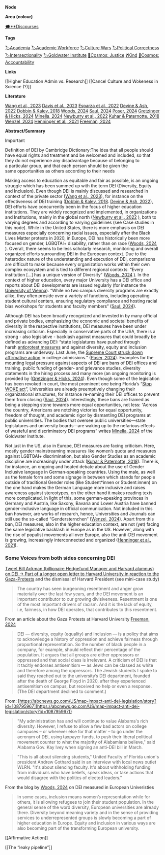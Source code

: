 **Node**

**Area (colour)**

[🗯️**Discourses](https://lean-sphynx-49b.notion.site/Discourses-ab06ed1436054e5b9bf0c0af92149114?pvs=21)

**Tags**

[🏷️Academia](https://lean-sphynx-49b.notion.site/Academia-11bd23c278674ec6843b89f1af801c4d?pvs=21) [🏷️Academic Workforce](https://lean-sphynx-49b.notion.site/Academic-Workforce-14c2434af32e41c190a68c92b02ddf42?pvs=21) [🏷️Culture Wars](https://lean-sphynx-49b.notion.site/Culture-Wars-1bf517d6bcea44c8ae70185aa3cf4425?pvs=21) [🏷️Political Correctness](https://lean-sphynx-49b.notion.site/Political-Correctness-9fe48f68a2f04747bb91821f56b246db?pvs=21) [🏷️Intersectionality](https://lean-sphynx-49b.notion.site/Intersectionality-741e1744f5c5495181f7dd28994011f9?pvs=21) [🏷️Goldwater Institute](https://lean-sphynx-49b.notion.site/Goldwater-Institute-94095b659a954fea9f31450681c05413?pvs=21) [🌌Cosmos: Justice](https://lean-sphynx-49b.notion.site/Cosmos-Justice-e69b4d55d9594bd5be91fcae75164fac?pvs=21) [❓Kind](https://lean-sphynx-49b.notion.site/Kind-11587210186680929d30e9ac15b3534c?pvs=21) [🌌Cosmos: Accountability](https://lean-sphynx-49b.notion.site/Cosmos-Accountability-d4c5602b14234f37b493f1133e177038?pvs=21)

**Links**

[[Higher Education Admin vs. Research]] [[Cancel Culture and Wokeness in Science (?)]]

**Literature**

[Wang et al., 2023](https://lean-sphynx-49b.notion.site/Wang-et-al-2023-fdc31043c8c8489ebcab9797ae5e9353?pvs=21) [Davis et al., 2023](https://lean-sphynx-49b.notion.site/Davis-et-al-2023-9bbf7b2abd914cf79e1fdef8dae2be47?pvs=21) [Esparza et al., 2022](https://lean-sphynx-49b.notion.site/Esparza-et-al-2022-3a9512efd34b426ab5f64b0695e9f89a?pvs=21) [Devine & Ash, 2022](https://lean-sphynx-49b.notion.site/Devine-Ash-2022-cfcecc38c96c44ea934586ba75858a6e?pvs=21) [Dobbin & Kalev, 2018](https://lean-sphynx-49b.notion.site/Dobbin-Kalev-2018-bb99bfc3505145f29796064782d562e6?pvs=21) [Woods, 2024](https://lean-sphynx-49b.notion.site/Woods-2024-38b96287a1cd4079acc415fc6bc68f05?pvs=21) [Saul, 2024](https://lean-sphynx-49b.notion.site/Saul-2024-17331a603cc64b659d2f8689cd0e4df2?pvs=21) [Poser, 2024](https://lean-sphynx-49b.notion.site/Poser-2024-2826cdc5bfc24015b1f81f8598680d6c?pvs=21) [Gretzinger & Hicks, 2024](https://lean-sphynx-49b.notion.site/Gretzinger-Hicks-2024-a0f2623fd8574a609809a03f7253ad2c?pvs=21) [Minella, 2024](https://lean-sphynx-49b.notion.site/Minella-2024-1cf0a4aa47744a3e9e28ad82d537ebc9?pvs=21) [Newburry et al., 2022](https://lean-sphynx-49b.notion.site/Newburry-et-al-2022-8fef95384a4f473f8af78d35b988786c?pvs=21) [Kuhar & Paternotte, 2018](https://lean-sphynx-49b.notion.site/Kuhar-Paternotte-2018-8228afcd43d746cfad8055652fdb147a?pvs=21) [Wenzel, 2024](https://lean-sphynx-49b.notion.site/Wenzel-2024-f62a525fae344d7aa44fd4fbf239aec9?pvs=21) [Henninger et al., 2021](https://lean-sphynx-49b.notion.site/Henninger-et-al-2021-ea30d1961fd347a484ac59da1ad6d478?pvs=21) [Freeman, 2024](https://lean-sphynx-49b.notion.site/Freeman-2024-61eb44dd3a2c49cc849247173474a901?pvs=21)

**Abstract/Summary**

> [!important]  
> Definition of DEI by Cambridge Dictionary:The idea that all people should have equal rights and treatment and be welcomed and included, so that they do not experience any disadvantage because of belonging to a particular group, and that each person should be given the same opportunities as others according to their needs  

Making access to education as equitable and fair as possible, is an ongoing struggle which has been summed up with the term DEI (Diversity, Equity and Inclusion). Even though DEI is mainly discussed and researched in context of the private sector ([Wang et al., 2023](https://lean-sphynx-49b.notion.site/Wang-et-al-2023-fdc31043c8c8489ebcab9797ae5e9353?pvs=21)), for instance on the effectiveness of DEI training ([Dobbin & Kalev, 2018](https://lean-sphynx-49b.notion.site/Dobbin-Kalev-2018-bb99bfc3505145f29796064782d562e6?pvs=21). [Devine & Ash, 2022](https://lean-sphynx-49b.notion.site/Devine-Ash-2022-cfcecc38c96c44ea934586ba75858a6e?pvs=21)), DEI efforts have concurrently been in the focus of higher education institutions. They are widely recognized and implemented, in organizations and Institutions, mainly in the global north ([Newburry et al., 2022](https://lean-sphynx-49b.notion.site/Newburry-et-al-2022-8fef95384a4f473f8af78d35b988786c?pvs=21) ), both to varying degrees and according to varying guidelines (see Case studies in this node). While in the United States, there is more emphasis on DEI measures especially concerning racial issues, especially after the Black Lives Matter protests in 2020, in Europe, DEI has historically been more focused on gender, LGBQTAI+ disability, rather than on race ([Woods, 2024](https://lean-sphynx-49b.notion.site/Woods-2024-38b96287a1cd4079acc415fc6bc68f05?pvs=21) ). Overall, there seems to be less scholarly research, monitoring and overall organized efforts surrounding DEI in the European context. Due to the heterodox nature of the understanding and execution of DEI, comparisons are difficult to make because every organization works within their own complex ecosystem and is tied to different regional contexts: “Every institution […] has a unique version of Diversity” ([Woods, 2024](https://lean-sphynx-49b.notion.site/Woods-2024-38b96287a1cd4079acc415fc6bc68f05?pvs=21) ). In the context of higher education, every major University has a DEI office and reports about DEI developments are issued regularly (for instance the [University of Vienna](https://personalwesen.univie.ac.at/en/culture-equality/overview/)). “While no two campus diversity programs are exactly alike, they often preside over a variety of functions, including operating student cultural centers, ensuring regulatory compliance and hosting racial bias workshops for students and faculty members” ([Saul, 2024](https://lean-sphynx-49b.notion.site/Saul-2024-17331a603cc64b659d2f8689cd0e4df2?pvs=21)).

Although DEI has been broadly recognized and invested in by many official and private bodies, emphasizing the economic and societal benefits of diversity in the respective institutions, DEI measures have been under increasing criticism. Especially in conservative parts of the USA, there is a strong - also legislative - backlash against measures that could broadly be defined as advancing DEI: “state legislatures have pushed through harsh [antiprotest measures](https://www.nytimes.com/2021/04/21/us/politics/republican-anti-protest-laws.html) and against diversity, equity and inclusion programs are underway. Last June, the [Supreme Court struck down affirmative action](https://www.nytimes.com/live/2023/06/29/us/affirmative-action-supreme-court) in college admissions.” ([Poser, 2024](https://lean-sphynx-49b.notion.site/Poser-2024-2826cdc5bfc24015b1f81f8598680d6c?pvs=21)). Examples for the mounting legal pressure against aspects of DEI are bans of DEI offices and training, public funding of gender- and grievance studies, diversity statements in the hiring process and many more (an ongoing monitoring is provided by ([Gretzinger & Hicks, 2024](https://lean-sphynx-49b.notion.site/Gretzinger-Hicks-2024-a0f2623fd8574a609809a03f7253ad2c?pvs=21)). Even though some of the legislation has been revoked in court, the most prominent one being Florida’s “[Stop WOKE act](https://flsenate.gov/Session/Bill/2022/148/BillText/Filed/HTML)”, Universities are already preemptively changing their organizational structures, for instance re-naming their DEI offices to prevent them from closing ([Saul, 2024](https://lean-sphynx-49b.notion.site/Saul-2024-17331a603cc64b659d2f8689cd0e4df2?pvs=21)). Interestingly, these bans are framed as being a stepping stone towards more equal opportunities, not less: “Across the country, Americans are notching victories for equal opportunity, freedom of thought, and academic rigor by dismantling DEI programs at public universities. The bodies that oversee public universities—state legislatures and university boards—are waking up to the nefarious effects of wasteful and discriminatory DEI programs” writes [Minella, 2024](https://lean-sphynx-49b.notion.site/Minella-2024-1cf0a4aa47744a3e9e28ad82d537ebc9?pvs=21) of the Goldwater Institute.

Not just in the US, also in Europe, DEI measures are facing criticism. Here, mostly gender mainstreaming measures like women’s quota and measures against LGBTQAI+ discrimination, but also Gender Studies as an academic discipline are increasingly under attack ([Kuhar & Paternotte, 2018](https://lean-sphynx-49b.notion.site/Kuhar-Paternotte-2018-8228afcd43d746cfad8055652fdb147a?pvs=21)). There is, for instance, an ongoing and heated debate about the use of Gender Inclusive language in German-speaking countries. Using the male, as well as the female form and some signage in between which stands for people outside of traditional Gender roles (like Student*innen or Student:innen) on the one hand makes the German Language more inclusive and raises awareness against stereotypes, on the other hand it makes reading texts more complicated. In light of this, some german-speaking provinces in Germany and Austria, like Saxony, Bavaria and Lower Austria have banned gender-inclusive language in official communication. Not included in this ban however, are works of research, hence, Universities and Journals can still use the so-called “Gendersternchen” ([Wenzel, 2024](https://lean-sphynx-49b.notion.site/Wenzel-2024-f62a525fae344d7aa44fd4fbf239aec9?pvs=21)). Apart from this ban, DEI measures, also in the higher education context, are not (yet) facing the same legislative backlash in Europe as in the US. However, along with the rise of populist movements all over Europe, also the anti-DEI movement is growing, increasingly interconnected and organized ([Henninger et al., 2021](https://lean-sphynx-49b.notion.site/Henninger-et-al-2021-ea30d1961fd347a484ac59da1ad6d478?pvs=21)).

  

### Some Voices from both sides concerning DEI

  

[Tweet Bill Ackman (billionaire Hedgefund Manager and Harvard alumnus) on DEI → Part of a longer open letter to Harvard University in reaction to the Gaza-Protests](https://x.com/BillAckman/status/1742441534627184760) and the dismissal of Harvard President (see mini-case study)

> The country has seen burgeoning resentment and anger grow materially over the last few years, and the DEI movement is an important contributor to our growing divisiveness. Resentment is one of the most important drivers of racism. And it is the lack of equity, i.e, fairness, in how DEI operates, that contributes to this resentment.

  

From an article about the Gaza Protests at Harvard University [Freeman, 2024](https://lean-sphynx-49b.notion.site/Freeman-2024-61eb44dd3a2c49cc849247173474a901?pvs=21)

> DEI — diversity, equity (equality) and inclusion — is a policy that aims to acknowledge a history of oppression and achieve fairness through proportional representation. So the number of black people in a company, for example, should reflect their percentage of the population. It argues that all groups are either oppressors or oppressed and that social class is irrelevant. A criticism of DEI is that it tacitly endorses antisemitism — as Jews can be classed as white and therefore among the oppressors. The Jewish students I spoke to said they reached out to the university’s DEI department, founded after the death of George Floyd in 2020, after they experienced antisemitism on campus, but received no help or even a response. (The DEI department declined to comment.)

  

From: [https://abcnews.go.com/US/map-impact-anti-dei-legislation/story?id=108795967](https://abcnews.go.com/US/map-impact-anti-dei-legislation/story?id=108795967))

> "My administration has and will continue to value Alabama's rich diversity. However, I refuse to allow a few bad actors on college campuses – or wherever else for that matter – to go under the acronym of DEI, using taxpayer funds, to push their liberal political movement counter to what the majority of Alabamians believe," said Alabama Gov. Kay Ivey when signing an anti-DEI bill in March.

  

> "This is all about silencing students," United Faculty of Florida union's president Andrew Gothard said in an interview with local news outlet WLRN. "It's about silencing faculty. It's about withholding funding from individuals who have beliefs, speak ideas, or take actions that would disagree with the politics of elected leaders."

  

From the blog by [Woods, 2024](https://lean-sphynx-49b.notion.site/Woods-2024-38b96287a1cd4079acc415fc6bc68f05?pvs=21) on DEI measured in European Univeristies

> In some cases, inclusion means women’s representation while for others, it is allowing refugees to join their student population. In the general sense of the word diversity, European universities are already there. Diversity beyond meaning variety and in the sense of providing services to underrepresented groups is slowly becoming a part of higher education in Europe. Equity and inclusion in various ways are also becoming part of the transforming European university.

  

[[Affirmative Action]]

[[The “leaky pipeline”]]